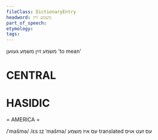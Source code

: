 ```yaml
---
fileClass: DictionaryEntry
headword: משמע זײַן
part_of_speech: 
etymology: 
tags: 
---
```

משמע זײַן
משמע געווען
'to mean'

CENTRAL
========

HASIDIC
=======
= AMERICA = 

/ˈmašmə/
/ɛs ɪz ˈmašmə/ עס איז משמע translated עס זעט אויס